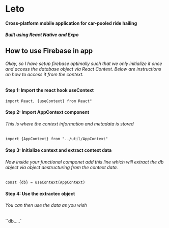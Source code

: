 # Leto

#### Cross-platform mobile application for car-pooled ride hailing

##### Built using React Native and Expo

## How to use Firebase in app

###### Okay, so I have setup firebase optimally such that we only initialize it once and access the database object via React Context. Below are instructions on how to access it from the context.

#### Step 1: Import the react hook useContext

`import React, {useContext} from React"`

#### Step 2: Import AppContext component

###### This is where the context information and metadata is stored

`import {AppContext} from "../util/AppContext"`

#### Step 3: Initialize context and extract context data

###### Now inside your functional componet add this line which will extract the db object via object destructuring from the context data.

`const {db} = useContext(AppContext)`

#### Step 4: Use the extractec object

###### You can then use the data as you wish

``db.....`
